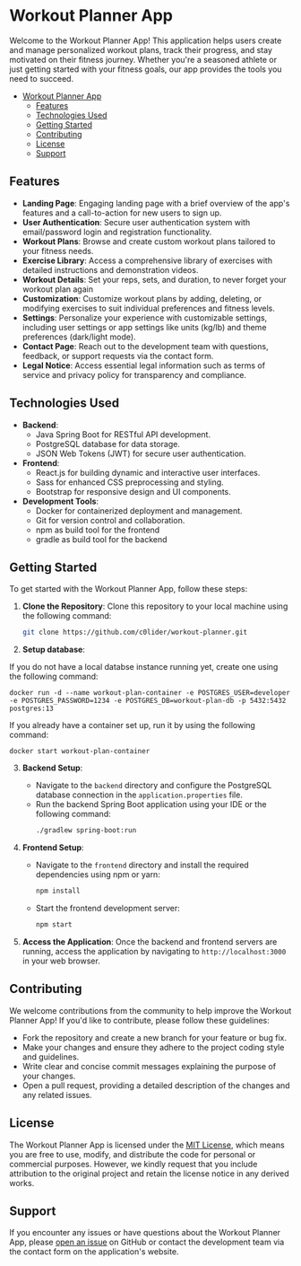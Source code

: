 # Workout Planner App

Welcome to the Workout Planner App! This application helps users create and manage personalized workout plans, track their progress, and stay motivated on their fitness journey. Whether you're a seasoned athlete or just getting started with your fitness goals, our app provides the tools you need to succeed.

- [Workout Planner App](#workout-planner-app)
  - [Features](#features)
  - [Technologies Used](#technologies-used)
  - [Getting Started](#getting-started)
  - [Contributing](#contributing)
  - [License](#license)
  - [Support](#support)


## Features

- **Landing Page**: Engaging landing page with a brief overview of the app's features and a call-to-action for new users to sign up.
- **User Authentication**: Secure user authentication system with email/password login and registration functionality.
- **Workout Plans**: Browse and create custom workout plans tailored to your fitness needs.
- **Exercise Library**: Access a comprehensive library of exercises with detailed instructions and demonstration videos.
- **Workout Details**: Set your reps, sets, and duration, to never forget your workout plan again
- **Customization**: Customize workout plans by adding, deleting, or modifying exercises to suit individual preferences and fitness levels.
- **Settings**: Personalize your experience with customizable settings, including user settings or app settings like units (kg/lb) and theme preferences (dark/light mode).
- **Contact Page**: Reach out to the development team with questions, feedback, or support requests via the contact form.
- **Legal Notice**: Access essential legal information such as terms of service and privacy policy for transparency and compliance.

## Technologies Used

- **Backend**:
  - Java Spring Boot for RESTful API development.
  - PostgreSQL database for data storage.
  - JSON Web Tokens (JWT) for secure user authentication.
- **Frontend**:
  - React.js for building dynamic and interactive user interfaces.
  - Sass for enhanced CSS preprocessing and styling.
  - Bootstrap for responsive design and UI components.
- **Development Tools**:
  - Docker for containerized deployment and management.
  - Git for version control and collaboration.
  - npm as build tool for the frontend
  - gradle as build tool for the backend

## Getting Started

To get started with the Workout Planner App, follow these steps:

1. **Clone the Repository**: Clone this repository to your local machine using the following command:
   ```bash
   git clone https://github.com/c0lider/workout-planner.git
   ```

2. **Setup database**:

If you do not have a local databse instance running yet, create one using the following command:

```
docker run -d --name workout-plan-container -e POSTGRES_USER=developer -e POSTGRES_PASSWORD=1234 -e POSTGRES_DB=workout-plan-db -p 5432:5432 postgres:13
```

If you already have a container set up, run it by using the following command:

```
docker start workout-plan-container
```

3. **Backend Setup**:
   - Navigate to the `backend` directory and configure the PostgreSQL database connection in the `application.properties` file.
   - Run the backend Spring Boot application using your IDE or the following command:
     ```bash
     ./gradlew spring-boot:run
     ```

4. **Frontend Setup**:
   - Navigate to the `frontend` directory and install the required dependencies using npm or yarn:
     ```bash
     npm install
     ```
   - Start the frontend development server:
     ```bash
     npm start
     ```

5. **Access the Application**: Once the backend and frontend servers are running, access the application by navigating to `http://localhost:3000` in your web browser.

## Contributing

We welcome contributions from the community to help improve the Workout Planner App! If you'd like to contribute, please follow these guidelines:

- Fork the repository and create a new branch for your feature or bug fix.
- Make your changes and ensure they adhere to the project coding style and guidelines.
- Write clear and concise commit messages explaining the purpose of your changes.
- Open a pull request, providing a detailed description of the changes and any related issues.

## License

The Workout Planner App is licensed under the [MIT License](LICENSE), which means you are free to use, modify, and distribute the code for personal or commercial purposes. However, we kindly request that you include attribution to the original project and retain the license notice in any derived works.

## Support

If you encounter any issues or have questions about the Workout Planner App, please [open an issue](https://github.com/c0lider/workout-planner/issues) on GitHub or contact the development team via the contact form on the application's website.
